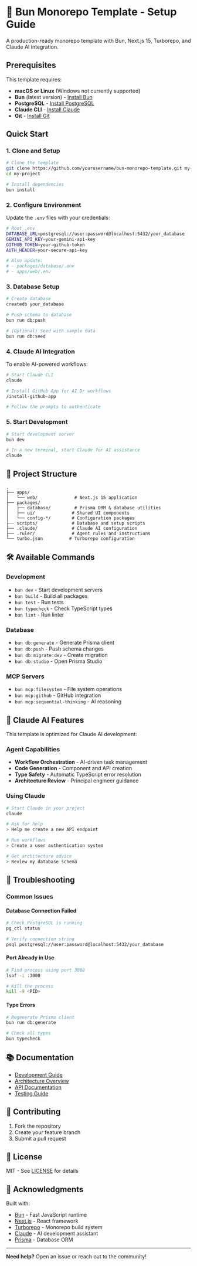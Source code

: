 # 🚀 Bun Monorepo Template - Setup Guide

A production-ready monorepo template with Bun, Next.js 15, Turborepo, and Claude AI integration.

## Prerequisites

This template requires:
- **macOS or Linux** (Windows not currently supported)
- **Bun** (latest version) - [Install Bun](https://bun.sh/docs/installation)
- **PostgreSQL** - [Install PostgreSQL](https://www.postgresql.org/download/)
- **Claude CLI** - [Install Claude](https://docs.anthropic.com/en/docs/claude-code/claude-cli)
- **Git** - [Install Git](https://git-scm.com/downloads)

## Quick Start

### 1. Clone and Setup

```bash
# Clone the template
git clone https://github.com/yourusername/bun-monorepo-template.git my-project
cd my-project

# Install dependencies
bun install
```

### 2. Configure Environment

Update the `.env` files with your credentials:

```bash
# Root .env
DATABASE_URL=postgresql://user:password@localhost:5432/your_database
GEMINI_API_KEY=your-gemini-api-key
GITHUB_TOKEN=your-github-token
AUTH_HEADER=your-secure-api-key

# Also update:
# - packages/database/.env
# - apps/web/.env
```

### 3. Database Setup

```bash
# Create database
createdb your_database

# Push schema to database
bun run db:push

# (Optional) Seed with sample data
bun run db:seed
```

### 4. Claude AI Integration

To enable AI-powered workflows:

```bash
# Start Claude CLI
claude

# Install GitHub App for AI Dr workflows
/install-github-app

# Follow the prompts to authenticate
```

### 5. Start Development

```bash
# Start development server
bun dev

# In a new terminal, start Claude for AI assistance
claude
```

## 📁 Project Structure

```
.
├── apps/
│   └── web/              # Next.js 15 application
├── packages/
│   ├── database/         # Prisma ORM & database utilities
│   ├── ui/              # Shared UI components
│   └── config-*/        # Configuration packages
├── scripts/             # Database and setup scripts
├── .claude/             # Claude AI configuration
├── .ruler/              # Agent rules and instructions
└── turbo.json          # Turborepo configuration
```

## 🛠️ Available Commands

### Development
- `bun dev` - Start development servers
- `bun build` - Build all packages
- `bun test` - Run tests
- `bun typecheck` - Check TypeScript types
- `bun lint` - Run linter

### Database
- `bun db:generate` - Generate Prisma client
- `bun db:push` - Push schema changes
- `bun db:migrate:dev` - Create migration
- `bun db:studio` - Open Prisma Studio

### MCP Servers
- `bun mcp:filesystem` - File system operations
- `bun mcp:github` - GitHub integration
- `bun mcp:sequential-thinking` - AI reasoning

## 🤖 Claude AI Features

This template is optimized for Claude AI development:

### Agent Capabilities
- **Workflow Orchestration** - AI-driven task management
- **Code Generation** - Component and API creation
- **Type Safety** - Automatic TypeScript error resolution
- **Architecture Review** - Principal engineer guidance

### Using Claude

```bash
# Start Claude in your project
claude

# Ask for help
> Help me create a new API endpoint

# Run workflows
> Create a user authentication system

# Get architecture advice
> Review my database schema
```

## 🚨 Troubleshooting

### Common Issues

#### Database Connection Failed
```bash
# Check PostgreSQL is running
pg_ctl status

# Verify connection string
psql postgresql://user:password@localhost:5432/your_database
```

#### Port Already in Use
```bash
# Find process using port 3000
lsof -i :3000

# Kill the process
kill -9 <PID>
```

#### Type Errors
```bash
# Regenerate Prisma client
bun run db:generate

# Check all types
bun typecheck
```

## 📚 Documentation

- [Development Guide](docs/development.md)
- [Architecture Overview](architecture/SYSTEM_ARCHITECTURE.md)
- [API Documentation](architecture/API_CONTRACTS.md)
- [Testing Guide](docs/testing.md)

## 🤝 Contributing

1. Fork the repository
2. Create your feature branch
3. Submit a pull request

## 📄 License

MIT - See [LICENSE](LICENSE) for details

## 🙏 Acknowledgments

Built with:
- [Bun](https://bun.sh) - Fast JavaScript runtime
- [Next.js](https://nextjs.org) - React framework
- [Turborepo](https://turbo.build) - Monorepo build system
- [Claude](https://claude.ai) - AI development assistant
- [Prisma](https://prisma.io) - Database ORM

---

**Need help?** Open an issue or reach out to the community!
